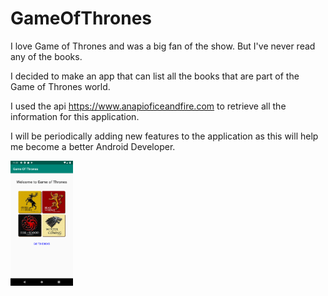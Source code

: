 # GameOfThrones

I love Game of Thrones and was a big fan of the show. But I've never read any of the books. 

I decided to make an app that can list all the books that are part of the Game of Thrones world.

I used the api https://www.anapioficeandfire.com to retrieve all the information for this application.

I will be periodically adding new features to the application as this will help me become a better Android Developer.

<img src=https://github.com/sidthekidgowda/GameOfThrones/blob/master/app/src/main/res/drawable/gameofthrones.png width="100" height="200">
